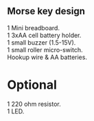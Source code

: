 ## Morse key design
1 Mini breadboard.  
1 3xAA cell battery holder.  
1 small buzzer (1.5-15V).  
1 small roller micro-switch.  
Hookup wire & AA batteries.  

# Optional
1 220 ohm resistor.  
1 LED.  
